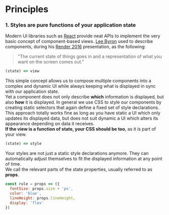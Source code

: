 # Principles
### 1. Styles are pure functions of your application state

Modern UI libraries such as [React](https://facebook.github.io/react/) provide neat APIs to implement the very basic concept of component-based views. [Lee Byron](https://github.com/leebyron) used to describe components, during his [Render 2016](https://vimeo.com/166790294) presentation, as the following:

> "The current state of things goes in and a representation of what you want on the screen comes out."

```javascript
(state) => view
```

This simple concept allows us to compose multiple components into a complex and dynamic UI while always keeping what is displayed in sync with our application state.<br>
Yet a component does not only describe **which** information is displayed, but also **how** it is displayed. In general we use CSS to style our components by creating static selectors that again define a fixed set of style declarations. This approach totally works fine as long as you have static a UI which only updates its displayed data, but does not suit dynamic a UI which alters its appearance depending on data it receives.<br>
**If the view is a function of state, your CSS should be too**, as it is part of your view.

```javascript
(state) => style
```

Your styles are not just a static style declarations anymore. They can automatically adjust themselves to fit the displayed information at any point of time.<br>
We call the relevant parts of the state properties, usually referred to as **props**.

```javascript
const rule = props => ({
  fontSize: props.size + 'px',
  color: 'blue',
  lineHeight: props.lineHeight,
  display: 'flex'
})
```

